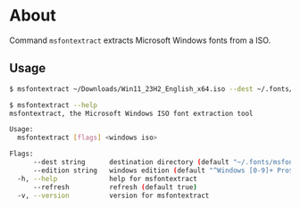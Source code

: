 # About

Command `msfontextract` extracts Microsoft Windows fonts from a ISO.

## Usage

```sh
$ msfontextract ~/Downloads/Win11_23H2_English_x64.iso --dest ~/.fonts/msfonts

$ msfontextract --help
msfontextract, the Microsoft Windows ISO font extraction tool

Usage:
  msfontextract [flags] <windows iso>

Flags:
      --dest string      destination directory (default "~/.fonts/msfonts")
      --edition string   windows edition (default "^Windows [0-9]+ Pro$")
  -h, --help             help for msfontextract
      --refresh          refresh (default true)
  -v, --version          version for msfontextract
```
